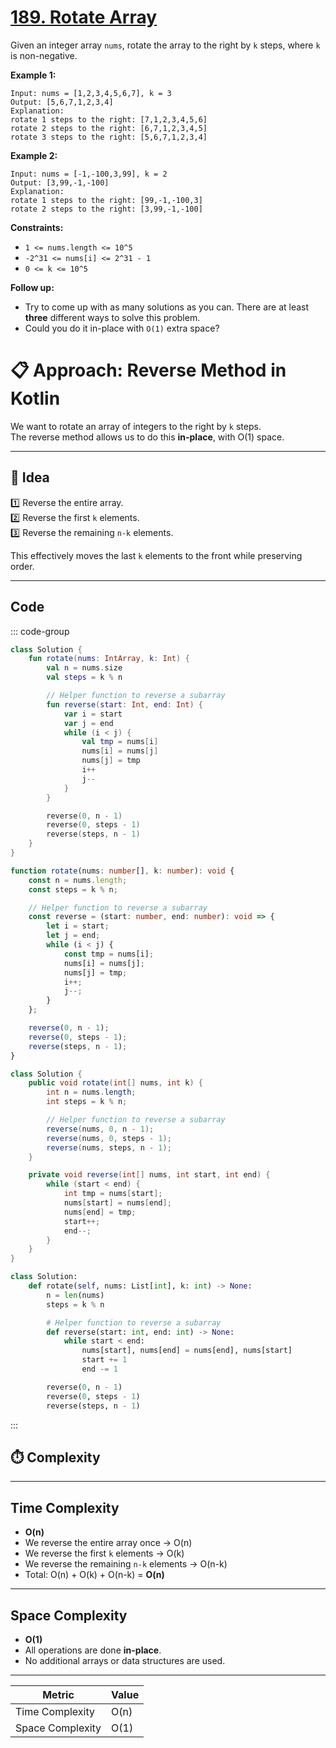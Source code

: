 # [189. Rotate Array](https://leetcode.com/problems/rotate-array/description/?envType=study-plan-v2&envId=top-interview-150)

Given an integer array <code>nums</code>, rotate the array to the right by <code>k</code> steps, where <code>k</code> is non-negative.

**Example 1:** 

```
Input: nums = [1,2,3,4,5,6,7], k = 3
Output: [5,6,7,1,2,3,4]
Explanation:
rotate 1 steps to the right: [7,1,2,3,4,5,6]
rotate 2 steps to the right: [6,7,1,2,3,4,5]
rotate 3 steps to the right: [5,6,7,1,2,3,4]
```

**Example 2:** 

```
Input: nums = [-1,-100,3,99], k = 2
Output: [3,99,-1,-100]
Explanation: 
rotate 1 steps to the right: [99,-1,-100,3]
rotate 2 steps to the right: [3,99,-1,-100]
```

**Constraints:** 

- <code>1 <= nums.length <= 10^5</code>
- <code>-2^31 <= nums[i] <= 2^31 - 1</code>
- <code>0 <= k <= 10^5</code>

**Follow up:** 

- Try to come up with as many solutions as you can. There are at least **three**  different ways to solve this problem.
- Could you do it in-place with <code>O(1)</code> extra space?

# 📋 Approach: Reverse Method in Kotlin

We want to rotate an array of integers to the right by `k` steps.  
The reverse method allows us to do this **in-place**, with O(1) space.

---

## 🚀 Idea

1️⃣ Reverse the entire array.  
2️⃣ Reverse the first `k` elements.  
3️⃣ Reverse the remaining `n-k` elements.  

This effectively moves the last `k` elements to the front while preserving order.

---

## Code

::: code-group

```kotlin [Kotlin]
class Solution {
    fun rotate(nums: IntArray, k: Int) {
        val n = nums.size
        val steps = k % n

        // Helper function to reverse a subarray
        fun reverse(start: Int, end: Int) {
            var i = start
            var j = end
            while (i < j) {
                val tmp = nums[i]
                nums[i] = nums[j]
                nums[j] = tmp
                i++
                j--
            }
        }

        reverse(0, n - 1)
        reverse(0, steps - 1)
        reverse(steps, n - 1)
    }
}
```

```typescript [TypeScript]
function rotate(nums: number[], k: number): void {
    const n = nums.length;
    const steps = k % n;

    // Helper function to reverse a subarray
    const reverse = (start: number, end: number): void => {
        let i = start;
        let j = end;
        while (i < j) {
            const tmp = nums[i];
            nums[i] = nums[j];
            nums[j] = tmp;
            i++;
            j--;
        }
    };

    reverse(0, n - 1);
    reverse(0, steps - 1);
    reverse(steps, n - 1);
}
```

```java [Java]
class Solution {
    public void rotate(int[] nums, int k) {
        int n = nums.length;
        int steps = k % n;

        // Helper function to reverse a subarray
        reverse(nums, 0, n - 1);
        reverse(nums, 0, steps - 1);
        reverse(nums, steps, n - 1);
    }

    private void reverse(int[] nums, int start, int end) {
        while (start < end) {
            int tmp = nums[start];
            nums[start] = nums[end];
            nums[end] = tmp;
            start++;
            end--;
        }
    }
}
```

```python [Python]
class Solution:
    def rotate(self, nums: List[int], k: int) -> None:
        n = len(nums)
        steps = k % n

        # Helper function to reverse a subarray
        def reverse(start: int, end: int) -> None:
            while start < end:
                nums[start], nums[end] = nums[end], nums[start]
                start += 1
                end -= 1

        reverse(0, n - 1)
        reverse(0, steps - 1)
        reverse(steps, n - 1)
```

:::

## ⏱️ Complexity

---

## Time Complexity

- **O(n)**
- We reverse the entire array once → O(n)
- We reverse the first `k` elements → O(k)
- We reverse the remaining `n-k` elements → O(n-k)
- Total: O(n) + O(k) + O(n-k) = **O(n)**

---

## Space Complexity

- **O(1)**
- All operations are done **in-place**.
- No additional arrays or data structures are used.

---

| Metric              | Value       |
|----------------------|-------------|
| Time Complexity      | O(n)       |
| Space Complexity     | O(1)       |